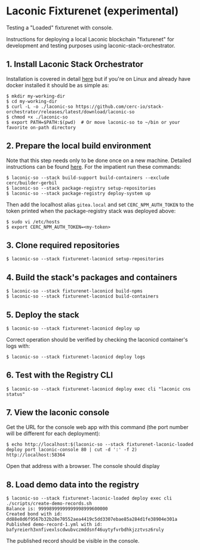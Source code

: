 # Laconic Fixturenet (experimental)

Testing a "Loaded" fixturenet with console.

Instructions for deploying a local Laconic blockchain "fixturenet" for development and testing purposes using laconic-stack-orchestrator.

## 1. Install Laconic Stack Orchestrator
Installation is covered in detail [here](https://github.com/cerc-io/stack-orchestrator#user-mode) but if you're on Linux and already have docker installed it should be as simple as:
```
$ mkdir my-working-dir
$ cd my-working-dir
$ curl -L -o ./laconic-so https://github.com/cerc-io/stack-orchestrator/releases/latest/download/laconic-so
$ chmod +x ./laconic-so
$ export PATH=$PATH:$(pwd)  # Or move laconic-so to ~/bin or your favorite on-path directory
```
## 2. Prepare the local build environment
Note that this step needs only to be done once on a new machine. 
Detailed instructions can be found [here](../build-support/README.md). For the impatient run these commands:
```
$ laconic-so --stack build-support build-containers --exclude cerc/builder-gerbil
$ laconic-so --stack package-registry setup-repositories
$ laconic-so --stack package-registry deploy-system up
```
Then add the localhost alias `gitea.local` and set `CERC_NPM_AUTH_TOKEN` to the token printed when the package-registry stack was deployed above:
```
$ sudo vi /etc/hosts
$ export CERC_NPM_AUTH_TOKEN=<my-token>
```

## 3. Clone required repositories
```
$ laconic-so --stack fixturenet-laconicd setup-repositories
```
## 4. Build the stack's packages and containers
```
$ laconic-so --stack fixturenet-laconicd build-npms
$ laconic-so --stack fixturenet-laconicd build-containers
```
## 5. Deploy the stack
```
$ laconic-so --stack fixturenet-laconicd deploy up
```
Correct operation should be verified by checking the laconicd container's logs with:
```
$ laconic-so --stack fixturenet-laconicd deploy logs
```
## 6. Test with the Registry CLI
```
$ laconic-so --stack fixturenet-laconicd deploy exec cli "laconic cns status"
```
## 7. View the laconic console
Get the URL for the console web app with this command (the port number will be different for each deployment):
```
$ echo http://localhost:$(laconic-so --stack fixturenet-laconic-loaded deploy port laconic-console 80 | cut -d ':' -f 2)
http://localhost:58364
```
Open that address with a browser. The console should display
## 8. Load demo data into the registry
```
$ laconic-so --stack fixturenet-laconic-loaded deploy exec cli ./scripts/create-demo-records.sh
Balance is: 99998999999999998999600000
Created bond with id: dd88e8d6f9567b32b28e70552aea4419c5dd3307ebae85a284d1fe38904e301a
Published demo-record-1.yml with id: bafyreierh3xnfivexlscdwubvczmddsnf46uytyfvrbdhkjzztvsz6ruly
```
The published record should be visible in the console.